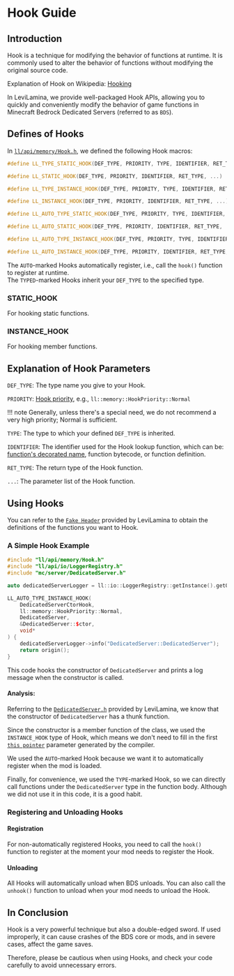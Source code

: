 # Hook Guide

## Introduction

Hook is a technique for modifying the behavior of functions at runtime. It is commonly used to alter the behavior of functions without modifying the original source code.

Explanation of Hook on Wikipedia: [Hooking](https://en.wikipedia.org/wiki/Hooking)

In LeviLamina, we provide well-packaged Hook APIs, allowing you to quickly and conveniently modify the behavior of game functions in Minecraft Bedrock Dedicated Servers (referred to as `BDS`).

## Defines of Hooks

In [`ll/api/memory/Hook.h`](https://github.com/LiteLDev/LeviLamina/blob/develop/src/ll/api/memory/Hook.h#L180C1-L180C1), we defined the following Hook macros:

```cpp
#define LL_TYPE_STATIC_HOOK(DEF_TYPE, PRIORITY, TYPE, IDENTIFIER, RET_TYPE, ...)

#define LL_STATIC_HOOK(DEF_TYPE, PRIORITY, IDENTIFIER, RET_TYPE, ...)

#define LL_TYPE_INSTANCE_HOOK(DEF_TYPE, PRIORITY, TYPE, IDENTIFIER, RET_TYPE, ...)

#define LL_INSTANCE_HOOK(DEF_TYPE, PRIORITY, IDENTIFIER, RET_TYPE, ...)

#define LL_AUTO_TYPE_STATIC_HOOK(DEF_TYPE, PRIORITY, TYPE, IDENTIFIER, RET_TYPE, ...)

#define LL_AUTO_STATIC_HOOK(DEF_TYPE, PRIORITY, IDENTIFIER, RET_TYPE, ...)

#define LL_AUTO_TYPE_INSTANCE_HOOK(DEF_TYPE, PRIORITY, TYPE, IDENTIFIER, RET_TYPE, ...)

#define LL_AUTO_INSTANCE_HOOK(DEF_TYPE, PRIORITY, IDENTIFIER, RET_TYPE, ...)
```

The `AUTO`-marked Hooks automatically register, i.e., call the `hook()` function to register at runtime.  
The `TYPED`-marked Hooks inherit your `DEF_TYPE` to the specified type.

### STATIC_HOOK

For hooking static functions.

### INSTANCE_HOOK

For hooking member functions.

## Explanation of Hook Parameters

`DEF_TYPE`: The type name you give to your Hook.

`PRIORITY`: [Hook priority](https://github.com/LiteLDev/LeviLamina/blob/develop/src/ll/api/memory/Hook.h#L73), e.g., `ll::memory::HookPriority::Normal`

!!! note
    Generally, unless there's a special need, we do not recommend a very high priority; Normal is sufficient.

`TYPE`: The type to which your defined `DEF_TYPE` is inherited.

`IDENTIFIER`: The identifier used for the Hook lookup function, which can be: [function's decorated name](https://learn.microsoft.com/en-us/cpp/build/reference/decorated-names?view=msvc-170), function bytecode, or function definition.

`RET_TYPE`: The return type of the Hook function.

`...`: The parameter list of the Hook function.

## Using Hooks

You can refer to the [`Fake Header`](https://github.com/LiteLDev/LeviLamina/tree/develop/src/mc) provided by LeviLamina to obtain the definitions of the functions you want to Hook.

### A Simple Hook Example

```cpp
#include "ll/api/memory/Hook.h"
#include "ll/api/io/LoggerRegistry.h"
#include "mc/server/DedicatedServer.h"

auto dedicatedServerLogger = ll::io::LoggerRegistry::getInstance().getOrCreate("DedicatedServer");

LL_AUTO_TYPE_INSTANCE_HOOK(
    DedicatedServerCtorHook,
    ll::memory::HookPriority::Normal,
    DedicatedServer,
    &DedicatedServer::$ctor,
    void*
) {
    dedicatedServerLogger->info("DedicatedServer::DedicatedServer");
    return origin();
}
```

This code hooks the constructor of `DedicatedServer` and prints a log message when the constructor is called.

#### Analysis:

Referring to the [`DedicatedServer.h`](https://github.com/LiteLDev/LeviLamina/blob/594d6897525f902c457428bbbc5bc9fe20305fb8/src/mc/server/DedicatedServer.h#L134) provided by LeviLamina, we know that the constructor of `DedicatedServer` has a thunk function.

Since the constructor is a member function of the class, we used the `INSTANCE_HOOK` type of Hook, which means we don't need to fill in the first [`this pointer`](https://en.cppreference.com/w/cpp/language/this) parameter generated by the compiler.

We used the `AUTO`-marked Hook because we want it to automatically register when the mod is loaded.

Finally, for convenience, we used the `TYPE`-marked Hook, so we can directly call functions under the `DedicatedServer` type in the function body. Although we did not use it in this code, it is a good habit.

### Registering and Unloading Hooks

#### Registration

For non-automatically registered Hooks, you need to call the `hook()` function to register at the moment your mod needs to register the Hook.

#### Unloading

All Hooks will automatically unload when BDS unloads. You can also call the `unhook()` function to unload when your mod needs to unload the Hook.

## In Conclusion

Hook is a very powerful technique but also a double-edged sword. If used improperly, it can cause crashes of the BDS core or mods, and in severe cases, affect the game saves.

Therefore, please be cautious when using Hooks, and check your code carefully to avoid unnecessary errors.